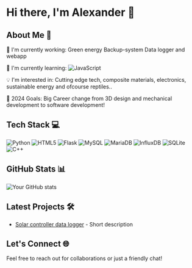 # Hi there, I'm Alexander 👋

## About Me 🚀

🔭 I'm currently working: Green energy Backup-system Data logger and webapp

🌱 I'm currently learning: ![JavaScript](https://img.shields.io/badge/javascript-%23323330.svg?style=for-the-badge&logo=javascript&logoColor=%23F7DF1E)

💡 I'm interested in: Cutting edge tech, composite materials, electronics, sustainable energy and ofcourse reptiles..

🎯 2024 Goals: Big Career change from 3D design and mechanical development to software development!

## Tech Stack 💻

![Python](https://img.shields.io/badge/-Python-3776AB?style=flat&logo=Python&logoColor=white)
![HTML5](https://img.shields.io/badge/html5-%23E34F26.svg?style=for-the-badge&logo=html5&logoColor=white)
![Flask](https://img.shields.io/badge/flask-%23000.svg?style=for-the-badge&logo=flask&logoColor=white)
![MySQL](https://img.shields.io/badge/mysql-4479A1.svg?style=for-the-badge&logo=mysql&logoColor=white)
![MariaDB](https://img.shields.io/badge/MariaDB-003545?style=for-the-badge&logo=mariadb&logoColor=white)
![InfluxDB](https://img.shields.io/badge/InfluxDB-22ADF6?style=for-the-badge&logo=InfluxDB&logoColor=white)
![SQLite](https://img.shields.io/badge/sqlite-%2307405e.svg?style=for-the-badge&logo=sqlite&logoColor=white)
![C++](https://img.shields.io/badge/c++-%2300599C.svg?style=for-the-badge&logo=c%2B%2B&logoColor=white)

## GitHub Stats 📊

![Your GitHub stats](https://github-readme-stats.vercel.app/api?username=Apepi&show_icons=true&theme=dracula)

## Latest Projects 🛠️

- [Solar controller data logger](https://github.com/Apepi/pythonwork/tree/main/Solarcontroller-Logger) - Short description

## Let's Connect 🌐

Feel free to reach out for collaborations or just a friendly chat!
